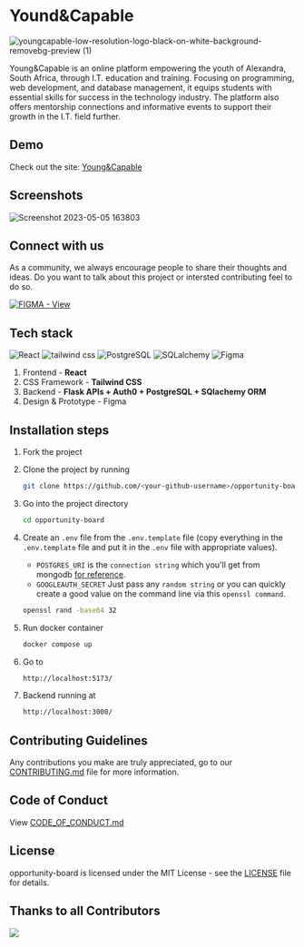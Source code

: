 # Yound&Capable 

![youngcapable-low-resolution-logo-black-on-white-background-removebg-preview (1)](https://github.com/KagontleBooysen/Young-Capable_web-app/assets/106469425/417ce9f9-ebbe-4bd1-afe6-38bb6f41d0ae)



Young&Capable is an online platform empowering the youth of Alexandra, South Africa, through I.T. education and training. Focusing on programming, web development, and database management, it equips students with essential skills for success in the technology industry. The platform also offers mentorship connections and informative events to support their growth in the I.T. field further.


## Demo

Check out the site: [Young&Capable](https://youngandcapable.netlify.app)

## Screenshots

![Screenshot 2023-05-05 163803](https://github.com/KagontleBooysen/Young-Capable_web-app/assets/106469425/c7ec6a9c-4759-45a0-968f-d52951d60b01)



## Connect with us

As a community, we always encourage people to share their thoughts and ideas. Do you want to talk about this project or intersted contributing feel to do so.

[![FIGMA - View](https://img.shields.io/badge/Figma-View-2ea44f?style=for-the-badge&logo=figma&logoColor=white)](https://www.figma.com/proto/jwqIT3fE5PPi8UkibeKuZf/final-ALU-opportunity-board?node-id=6-820&starting-point-node-id=40%3A936-board)

## Tech stack

![React](https://img.shields.io/badge/React-305FCB?style=for-the-badge&logo=next.js&logoColor=white)
![tailwind css](https://img.shields.io/badge/tailwind_css-305FCB?style=for-the-badge&logo=tailwindcss&logoColor=white)
![PostgreSQL](https://img.shields.io/badge/PostgreSQL-305FCB?style=for-the-badge&logo=mongodb&logoColor=white)
![SQLalchemy](https://img.shields.io/badge/SQLalchemy-305FCB?style=for-the-badge&logo=prisma&logoColor=white)
![Figma](https://img.shields.io/badge/Figma-305FCB?style=for-the-badge&logo=figma&logoColor=white)

1. Frontend - **React**
2. CSS Framework - **Tailwind CSS**
3. Backend - **Flask APIs + Auth0 + PostgreSQL + SQlachemy ORM**
4. Design & Prototype - Figma

## Installation steps

1. Fork the project

2. Clone the project by running
   ```sh
   git clone https://github.com/<your-github-username>/opportunity-board.git
   ```
3. Go into the project directory
   ```sh
   cd opportunity-board
   ```
4. Create an `.env` file from the `.env.template` file (copy everything in the `.env.template` file and put it in the `.env` file with appropriate values).

   - `POSTGRES_URI` is the `connection string` which you'll get from mongodb [for reference](https://www.mongodb.com/docs/manual/reference/connection-string/).
   - `GOOGLEAUTH_SECRET` Just pass any `random string` or you can quickly create a good value on the command line via this `openssl command`.

   ```sh
   openssl rand -base64 32
   ```

5. Run docker container
   ```sh
   docker compose up
   ```
6. Go to
   ```sh
   http://localhost:5173/
   ```
7. Backend running at
   ```sh
   http://localhost:3000/
   ```

## Contributing Guidelines

Any contributions you make are truly appreciated, go to our [CONTRIBUTING.md](https://github.com/ALU-Opportunity-Board/opportunity-board/blob/develop/CONTRIBUTING.md) file for more information.

## Code of Conduct

View [CODE_OF_CONDUCT.md](https://github.com/ALU-Opportunity-Board/opportunity-board/blob/develop/CODE_OF_CONDUCT.md)

## License

opportunity-board is licensed under the MIT License - see the [LICENSE](https://github.com/ALU-Opportunity-Board/opportunity-board/blob/main/LICENSE) file for details.

## Thanks to all Contributors

<a href="https://github.com/ALU-Opportunity-Board
/opportunity-board/graphs/contributors">
<img src="https://contrib.rocks/image?repo=ALU-Opprtunity-Board/opportunity-board" />
</a>

